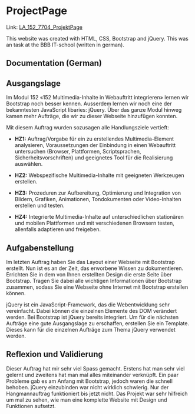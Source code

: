 ﻿# ProjectPage

Link: [LA_152_7704_ProjektPage](https://riccardolandolfo.github.io/IT-sideprojects/Websites//ProjectPage/LA_152_7704_ProjektPage/index.html)

This website was created with HTML, CSS, Bootstrap and jQuery. This was an task at the BBB IT-school (written in german).

## Documentation (German)

## Ausgangslage

Im Modul 152 «152 Multimedia-Inhalte in Webauftritt integrieren» lernen wir Bootstrap noch besser kennen. Ausserdem lernen wir noch eine der bekanntesten JavaScript libaries: jQuery. Über das ganze Modul hinweg kamen mehr Aufträge, die wir zu dieser Webseite hinzufügen konnten.</p>

Mit diesem Auftrag wurden sozusagen alle Handlungsziele vertieft:

+ <b>HZ1:</b> Auftrag/Vorgabe für ein zu erstellendes Multimedia-Element analysieren, Voraussetzungen der Einbindung in einen Webauftritt untersuchen (Browser, Plattformen, Scriptsprachen, Sicherheitsvorschriften) und geeignetes Tool für die Realisierung auswählen.

+ <b>HZ2:</b> Webspezifische Multimedia-Inhalte mit geeigneten Werkzeugen erstellen.

+ <b>HZ3:</b> Prozeduren zur Aufbereitung, Optimierung und Integration von Bildern, Grafiken, Animationen, Tondokumenten oder Video-Inhalten erstellen und testen.

+ <b>HZ4:</b> Integrierte Multimedia-Inhalte auf unterschiedlichen stationären und mobilen Plattformen und mit verschiedenen Browsern testen, allenfalls adaptieren und freigeben.

## Aufgabenstellung

Im letzten Auftrag haben Sie das Layout einer Webseite mit Bootstrap erstellt. Nun ist es an der Zeit, das erworbene Wissen zu dokumentieren. Errichten Sie in dem von Ihnen erstellten Design die erste Seite über Bootstrap. Tragen Sie dabei alle wichtigen Informationen über Bootstrap zusammen, sodass Sie eine Webseite ohne Internet mit Bootstrap erstellen können.

jQuery ist ein JavaScript-Framework, das die Webentwicklung sehr vereinfacht. Dabei können die einzelnen Elemente des DOM verändert werden. Bei Bootstrap ist jQuery bereits integriert. Um für die nächsten Aufträge eine gute Ausgangslage zu erschaffen, erstellen Sie ein Template. Dieses kann für die einzelnen Aufträge zum Thema jQuery verwendet werden.

## Reflexion und Validierung

Dieser Auftrag hat mir sehr viel Spass gemacht. Erstens hat man sehr viel gelernt und zweitens hat man mal alles miteinander verknüpft. Ein paar Probleme gab es am Anfang mit Bootstrap, jedoch waren die schnell behoben. jQuery einzubinden war nicht wirklich schwierig. Nur der Hangmannauftrag funktioniert bis jetzt nicht. Das Projekt war sehr hilfreich um mal zu sehen, wie man eine komplette Website mit Design und Funktionen aufsetzt.
